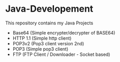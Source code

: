 Java-Developement
=================

This repository contains my Java Projects

- Base64 (Simple encrypter/decrypter of BASE64)
- HTTP 1.1 (Simple http client)
- POP3v2 (Pop3 client version 2nd)
- POP3 (Simple pop3 client)
- FTP (FTP Client / Downloader - Socket based)